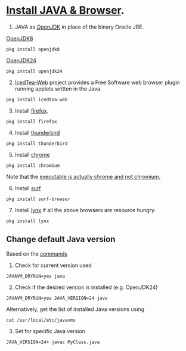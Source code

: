# [Install JAVA & Browser](https://www.freebsd.org/doc/en_US.ISO8859-1/books/handbook/desktop-browsers.html).

1. JAVA as [OpenJDK](https://www.freshports.org/search.php?query=openjdk&search=go&num=10&stype=name&method=match&deleted=excludedeleted&start=1&casesensitivity=caseinsensitive) in place of the binary Oracle JRE.

[OpenJDK8](http://www.freshports.org/java/openjdk8)
```
pkg install openjdk8
```
[OpenJDK24](http://www.freshports.org/java/openjdk24)
```
pkg install openjdk24
```


2. [IcedTea-Web](http://www.freshports.org/java/icedtea-web) project provides a Free Software web browser plugin
running applets written in the Java.
```
pkg install icedtea-web
```

3. Install [firefox](http://www.freshports.org/www/firefox).
```
pkg install firefox
```

4. Install [thunderbird](http://www.freshports.org/mail/thunderbird)
```
pkg install thunderbird
```

5. Install [chrome](http://www.freshports.org/www/chromium)
```
pkg install chromium
```
Note that the [executable is actually chrome and not chromium.](https://www.freebsd.org/doc/en_US.ISO8859-1/books/handbook/desktop-browsers.html)

6. Install [surf](https://www.freshports.org/www/surf)
```
pkg install surf-browser
```

7. Install [lynx](https://www.freshports.org/www/lynx/) if all the above browsers are resource hungry.
```
pkg install lynx
```

## Change default Java version
Based on the [commands](https://man.freebsd.org/cgi/man.cgi?query=javavm&manpath=FreeBSD+12.1-RELEASE+and+Ports)
1. Check for current version used
```
JAVAVM_DRYRUN=yes java
```
2. Check if the desired version is installed (e.g. OpenJDK24)
```
JAVAVM_DRYRUN=yes JAVA_VERSION=24 java
```
Alternatively, get the list of installed Java versions using
```
cat /usr/local/etc/javavms
```
3. Set for specific Java version
```
JAVA_VERSION=24+ javac MyClass.java
```
